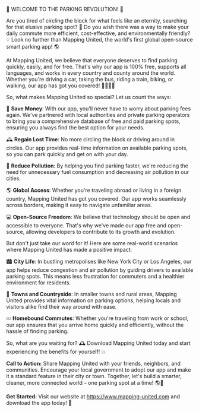 🚨 WELCOME TO THE PARKING REVOLUTION! 🚨

Are you tired of circling the block for what feels like an eternity, searching for that elusive parking spot? 🤯 Do you wish there was a way to make your daily commute more efficient, cost-effective, and environmentally friendly? 💡 Look no further than Mapping United, the world's first global open-source smart parking app! 🌎

At Mapping United, we believe that everyone deserves to find parking quickly, easily, and for free. That's why our app is 100% free, supports all languages, and works in every country and county around the world. Whether you're driving a car, taking the bus, riding a train, biking, or walking, our app has got you covered! 🚌🚂🚴‍♀️

So, what makes Mapping United so special? Let us count the ways:

💸 **Save Money**: With our app, you'll never have to worry about parking fees again. We've partnered with local authorities and private parking operators to bring you a comprehensive database of free and paid parking spots, ensuring you always find the best option for your needs.

🕰️ **Regain Lost Time**: No more circling the block or driving around in circles. Our app provides real-time information on available parking spots, so you can park quickly and get on with your day.

💪 **Reduce Pollution**: By helping you find parking faster, we're reducing the need for unnecessary fuel consumption and decreasing air pollution in our cities.

🌎 **Global Access**: Whether you're traveling abroad or living in a foreign country, Mapping United has got you covered. Our app works seamlessly across borders, making it easy to navigate unfamiliar areas.

💻 **Open-Source Freedom**: We believe that technology should be open and accessible to everyone. That's why we've made our app free and open-source, allowing developers to contribute to its growth and evolution.

But don't just take our word for it! Here are some real-world scenarios where Mapping United has made a positive impact:

🏙️ **City Life**: In bustling metropolises like New York City or Los Angeles, our app helps reduce congestion and air pollution by guiding drivers to available parking spots. This means less frustration for commuters and a healthier environment for residents.

🌳 **Towns and Countryside**: In smaller towns and rural areas, Mapping United provides vital information on parking options, helping locals and visitors alike find their way around with ease.

💤 **Homebound Commutes**: Whether you're traveling from work or school, our app ensures that you arrive home quickly and efficiently, without the hassle of finding parking.

So, what are you waiting for? 🕰️ Download Mapping United today and start experiencing the benefits for yourself! 💥

**Call to Action:** Share Mapping United with your friends, neighbors, and communities. Encourage your local government to adopt our app and make it a standard feature in their city or town. Together, let's build a smarter, cleaner, more connected world – one parking spot at a time! 🌎💪

**Get Started:** Visit our website at https://www.mapping-united.com and download the app today! 📲